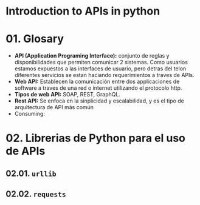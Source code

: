 # Introduction to APIs in python

# 01. Glosary
- **API (Application Programing Interface):** conjunto de reglas y disponibilidades que permiten comunicar 2 sistemas. Como usuarios estamos expuestos a las interfaces de usuario, pero detras del telon diferentes servicios se estan haciando requerimientos a traves de APIs.
- **Web API:** Establecen la comunicación entre dos applicaciones de software a traves de una red o internet utilizando el protocolo http.
- **Tipos de web API:** SOAP, REST, GraphQL.
- **Rest API:** Se enfoca en la sinplicidad y escalabilidad, y es el tipo de arquitectura de API más común
- Consuming:

# 02. Librerias de Python para el uso de APIs

## 02.01. ``urllib`` 

## 02.02. ``requests`` 
